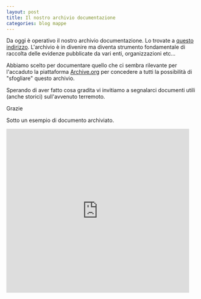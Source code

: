 ```yaml
---
layout: post
title: Il nostro archivio documentazione
categories: blog mappe
---
```


Da oggi è operativo il nostro archivio documentazione. Lo trovate a [questo indirizzo](https://archive.org/details/@terremotocentroita). L'archivio è in divenire ma diventa strumento fondamentale di raccolta delle evidenze pubblicate da vari enti, organizzazioni etc...

Abbiamo scelto per documentare quello che ci sembra rilevante per l'accaduto la piattaforma [Archive.org](http://www.archive.org) per concedere a tutti la possibilità di "sfogliare" questo archivio.

Sperando di aver fatto cosa gradita vi invitiamo a segnalarci documenti utili (anche storici) sull'avvenuto terremoto.

Grazie

Sotto un esempio di documento archiviato.

<iframe src='https://archive.org/stream/DELIBERAGIUNTAN179/DELIBERA_GIUNTA_n_179?ui=embed#mode/1up' width='480px' height='430px' frameborder='0' ></iframe>